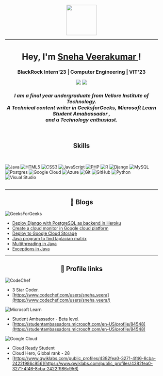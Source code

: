 <!-- <img align="left" alt="GIF" height="160px" src="https://media.giphy.com/media/du3J3cXyzhj75IOgvA/giphy.gif" /> -->
<p align="center">
  <img src="https://i.pinimg.com/originals/00/4b/17/004b173f6e3d6843df10114e087f30a8.gif" width="100" height="100" />
</p>
<hr>
<h1 align="center">Hey, I'm <a href="https://snehaveerakumar.github.io/Sneha-Veerakumar/">Sneha Veerakumar </a> !</h1>
<h3 align="center">BlackRock Intern'23 | Computer Engineering | VIT'23</h3>

<p align="center">
<a href="mailto:snehaveerakumar2023@gmail.com"><img src="https://img.shields.io/badge/-snehaveerakumar2023@gmail.com-black?logo=gmail&style=flat-square"/></a>
<a href="https://www.linkedin.com/in/sneha-veerakumar-2b39081b8/"><img src="https://img.shields.io/badge/-Sneha Veerakumar-blue?logo=linkedin&style=flat-square"></a>
<!-- <a href="https://github.com/SnehaVeerakumar"><img src="https://img.shields.io/badge/-SnehaVeerakumar-black?logo=github&style=flat-square"/></a> -->

<h3 align="center">
  <em>
    I am a <b>final year</b> undergraduate from <b>Vellore Institute of Technology.</b> <br>
    A <b>Technical content writer in GeeksforGeeks</b>,&nbsp<b>Microsoft Learn Student Amabassador</b>&nbsp,<br>and a<b> Technology enthusiast.</b>
  </em> 
  <br>
</h3>
</p>
<br>
<h2 align="center"> Skills </h2>

<br>

![Java](https://img.shields.io/badge/java-%23ED8B00.svg?style=for-the-badge&logo=java&logoColor=white) 
![HTML5](https://img.shields.io/badge/html5-%23E34F26.svg?style=for-the-badge&logo=html5&logoColor=white)
![CSS3](https://img.shields.io/badge/css3-%231572B6.svg?style=for-the-badge&logo=css3&logoColor=white)
![JavaScript](https://img.shields.io/badge/javascript-%23323330.svg?style=for-the-badge&logo=javascript&logoColor=%23F7DF1E)
![PHP](https://img.shields.io/badge/php-%23777BB4.svg?style=for-the-badge&logo=php&logoColor=white)
![R](https://img.shields.io/badge/r-%23276DC3.svg?style=for-the-badge&logo=r&logoColor=white)
![Django](https://img.shields.io/badge/django-%23092E20.svg?style=for-the-badge&logo=django&logoColor=white)
![MySQL](https://img.shields.io/badge/mysql-%2300f.svg?style=for-the-badge&logo=mysql&logoColor=white)
![Postgres](https://img.shields.io/badge/postgres-%23316192.svg?style=for-the-badge&logo=postgresql&logoColor=white)
![Google Cloud](https://img.shields.io/badge/GoogleCloud-%234285F4.svg?style=for-the-badge&logo=google-cloud&logoColor=white)
![Azure](https://img.shields.io/badge/azure-%230072C6.svg?style=for-the-badge&logo=azure-devops&logoColor=white)
![Git](https://img.shields.io/badge/git-%23F05033.svg?style=for-the-badge&logo=git&logoColor=white)
![GitHub](https://img.shields.io/badge/github-%23121011.svg?style=for-the-badge&logo=github&logoColor=white)
![Python](https://img.shields.io/badge/python-3670A0?style=for-the-badge&logo=python&logoColor=ffdd54)
![Visual Studio](https://img.shields.io/badge/Visual%20Studio-5C2D91.svg?style=for-the-badge&logo=visual-studio&logoColor=white)
<br> <br>
<hr>
<h2 align="center">📝 Blogs </h2>


![GeeksForGeeks](https://img.shields.io/badge/GeeksforGeeks-gray?style=for-the-badge&logo=geeksforgeeks&logoColor=35914c) 

- [Deploy Django with PostgreSQL as backend in Heroku](https://www.geeksforgeeks.org/deploying-django-app-on-heroku-with-postgres-as-backend/)
- [Create a cloud monitor in Google cloud platform](https://www.geeksforgeeks.org/google-cloud-platform-creating-a-cloud-monitor/)
- [Deploy to Google Cloud Storage](https://www.geeksforgeeks.org/google-cloud-platform-deployment-to-cloud-storage/)
- [Java program to find laplacian matrix](https://www.geeksforgeeks.org/java-program-to-find-laplacian-matrix-of-an-undirected-graph/)
- [Multithreading in Java](https://www.geeksforgeeks.org/how-to-find-prime-and-palindrome-numbers-using-multi-threading-in-java/)
- [Exceptions in Java](https://www.geeksforgeeks.org/user-defined-exceptions-using-constructors-in-java/)

<hr>
<h2 align="center">🔗 Profile links</h2>


![CodeChef](https://img.shields.io/badge/CodeChef-%23964B00.svg?style=for-the-badge&logo=CodeChef&logoColor=white)
 - 3 Star Coder.
 - [https://www.codechef.com/users/sneha_veera](https://www.codechef.com/users/sneha_veera/) 

![Microsoft Learn](https://img.shields.io/badge/Microsoft_Learn-258ffa?style=for-the-badge&logo=microsoft&logoColor=white) 
 - Student Ambassador - Beta level.
 - [https://studentambassadors.microsoft.com/en-US/profile/84548](https://studentambassadors.microsoft.com/en-US/profile/84548)

![Google Cloud](https://img.shields.io/badge/GoogleCloud-%234285F4.svg?style=for-the-badge&logo=google-cloud&logoColor=white)
 - Cloud Ready Student
 - Cloud Hero, Global rank - 28
 - [https://www.qwiklabs.com/public_profiles/4382fea0-3271-4f46-8cba-2422f986c956](https://www.qwiklabs.com/public_profiles/4382fea0-3271-4f46-8cba-2422f986c956)
